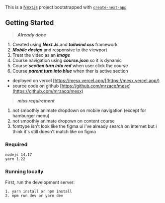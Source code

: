 This is a [Next.js](https://nextjs.org/) project bootstrapped with [`create-next-app`](https://github.com/vercel/next.js/tree/canary/packages/create-next-app).

## Getting Started

> **_Already done_**

1. Created using **_Next Js_** and **_tailwind css_** framework
2. **_Mobile design_** and responsive to the viewport
3. Treat the video as an **_image_**
4. Course navigation using **_course.json_** so it is dynamic
5. Course **_section turn into red_** when user click the course
6. Course **_parent turn into blue_** when ther is active section

- deployed on vercel [https://mesx.vercel.app/](https://mesx.vercel.app/)
- source code on github [https://github.com/mrzacq/mesx](https://github.com/mrzacq/mesx)

> **_miss requirement_**

1. not smoothly animate dropdown on mobile navigation (except for hamburger menu)
2. not smoothly animate dropown on content course
3. fonttype isn't look like the figma ui i've already search on internet but i think it's still doesn't match like on figma

### Required

```
nodejs 14.17
yarn 1.22
```

### Running locally

First, run the development server:

```
1. yarn install or npm install
2. npm run dev or yarn dev
```
